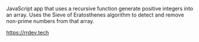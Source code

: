 JavaScript app that uses a recursive function generate positive integers into an array. Uses the Sieve of Eratosthenes algorithm to detect and remove non-prime numbers from that array.

https://rrdev.tech
